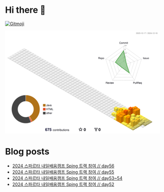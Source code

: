 # Hi there 👋
<a href="https://gitmoji.dev">
  <img
    src="https://img.shields.io/badge/gitmoji-%20😜%20😍-FFDD67.svg?style=flat-square"
    alt="Gitmoji"
  />
</a>

<!--
**chews26/chews26** is a ✨ _special_ ✨ repository because its `README.md` (this file) appears on your GitHub profile.

Here are some ideas to get you started:

- 🔭 I’m currently working on ...
- 🌱 I’m currently learning ...
- 👯 I’m looking to collaborate on ...
- 🤔 I’m looking for help with ...
- 💬 Ask me about ...
- 📫 How to reach me: ...
- 😄 Pronouns: ...
- ⚡ Fun fact: ...
-->
![](./profile-3d-contrib/profile-season-animate.svg)

# Blog posts
<!-- BLOG-POST-LIST:START -->
- [2024 스파르타 내일배움캠프 Sping 트랙 참여 // day56](https://shinelee26.tistory.com/61)
- [2024 스파르타 내일배움캠프 Sping 트랙 참여 // day55](https://shinelee26.tistory.com/60)
- [2024 스파르타 내일배움캠프 Sping 트랙 참여 // day53~54](https://shinelee26.tistory.com/59)
- [2024 스파르타 내일배움캠프 Sping 트랙 참여 // day52](https://shinelee26.tistory.com/58)
<!-- BLOG-POST-LIST:END -->
